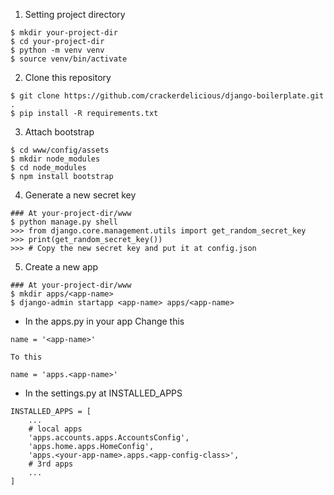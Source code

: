 1. Setting project directory
```
$ mkdir your-project-dir
$ cd your-project-dir
$ python -m venv venv
$ source venv/bin/activate
```

2. Clone this repository
```
$ git clone https://github.com/crackerdelicious/django-boilerplate.git .
$ pip install -R requirements.txt
```

3. Attach bootstrap
```
$ cd www/config/assets
$ mkdir node_modules
$ cd node_modules
$ npm install bootstrap
```

4. Generate a new secret key
```
### At your-project-dir/www
$ python manage.py shell
>>> from django.core.management.utils import get_random_secret_key
>>> print(get_random_secret_key())
>>> # Copy the new secret key and put it at config.json
```

5. Create a new app
```
### At your-project-dir/www
$ mkdir apps/<app-name>
$ django-admin startapp <app-name> apps/<app-name>
```
- In the apps.py in your app
    Change this
```
name = '<app-name>'
```
    To this
```
name = 'apps.<app-name>'
```
- In the settings.py at INSTALLED_APPS
```
INSTALLED_APPS = [
    ...
    # local apps
    'apps.accounts.apps.AccountsConfig',
    'apps.home.apps.HomeConfig',
    'apps.<your-app-name>.apps.<app-config-class>',
    # 3rd apps
    ...
]
```